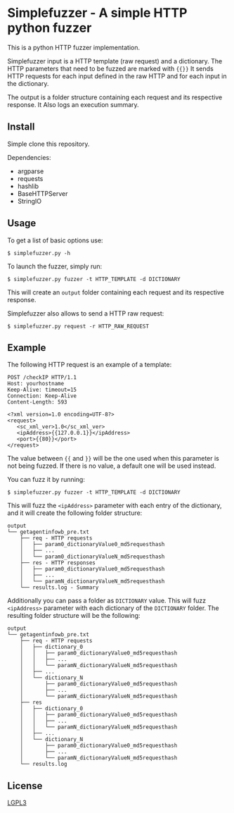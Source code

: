 # Simplefuzzer - A simple HTTP python fuzzer

This is a python HTTP fuzzer implementation. 

Simplefuzzer input is a HTTP template (raw request) and a dictionary.
The HTTP parameters that need to be fuzzed are marked with `{{}}`
It sends HTTP requests for each input defined in the 
raw HTTP and for each input in the dictionary.

The output is a folder structure containing each request and its respective response.
It Also logs an execution summary.

## Install

Simple clone this repository.

Dependencies:

- argparse
- requests
- hashlib
- BaseHTTPServer
- StringIO

## Usage

To get a list of basic options use:

    $ simplefuzzer.py -h

To launch the fuzzer, simply run:

    $ simplefuzzer.py fuzzer -t HTTP_TEMPLATE -d DICTIONARY

This will create an `output` folder containing each request and its respective response.

Simplefuzzer also allows to send a HTTP raw request:

    $ simplefuzzer.py request -r HTTP_RAW_REQUEST

## Example

The following HTTP request is an example of a template:

    POST /checkIP HTTP/1.1
    Host: yourhostname
    Keep-Alive: timeout=15
    Connection: Keep-Alive
    Content-Length: 593

    <?xml version=1.0 encoding=UTF-8?>
    <request>
       <sc_xml_ver>1.0</sc_xml_ver>
       <ipAddress>{{127.0.0.1}}</ipAddress>
       <port>{{80}}</port>
    </request>

The value between `{{` and `}}` will be the one used when this parameter is not being fuzzed.
If there is no value, a default one will be used instead.

You can fuzz it by running:

    $ simplefuzzer.py fuzzer -t HTTP_TEMPLATE -d DICTIONARY

This will fuzz the `<ipAddress>` parameter with each entry of the dictionary,
and it will create the following folder structure:

    output
    └── getagentinfowb_pre.txt
        ├── req - HTTP requests
        │   ├── param0_dictionaryValue0_md5requesthash
        │   ├── ... 
        │   └── param0_dictionaryValueN_md5requesthash
        ├── res - HTTP responses
        │   ├── param0_dictionaryValue0_md5requesthash
        │   ├── ...
        │   └── paramN_dictionaryValueN_md5requesthash
        └── results.log - Summary

Additionally you can pass a folder as `DICTIONARY` value. This will fuzz `<ipAddress>` parameter 
with each dictionary of the `DICTIONARY` folder.
The resulting folder structure will be the following:

    output
    └── getagentinfowb_pre.txt
        ├── req - HTTP requests
        │   ├── dictionary_0 
        │   │   ├── param0_dictionaryValue0_md5requesthash
        │   │   ├── ... 
        │   │   └── paramN_dictionaryValueN_md5requesthash
        │   ├── ...
        │   └── dictionary_N
        │       ├── param0_dictionaryValue0_md5requesthash
        │       ├── ... 
        │       └── paramN_dictionaryValueN_md5requesthash
        ├── res
        │   ├── dictionary_0 
        │   │   ├── param0_dictionaryValue0_md5requesthash
        │   │   ├── ... 
        │   │   └── paramN_dictionaryValueN_md5requesthash
        │   ├── ...
        │   └── dictionary_N
        │       ├── param0_dictionaryValue0_md5requesthash
        │       ├── ... 
        │       └── paramN_dictionaryValueN_md5requesthash
        └── results.log

## License

  [LGPL3](LICENSE)
